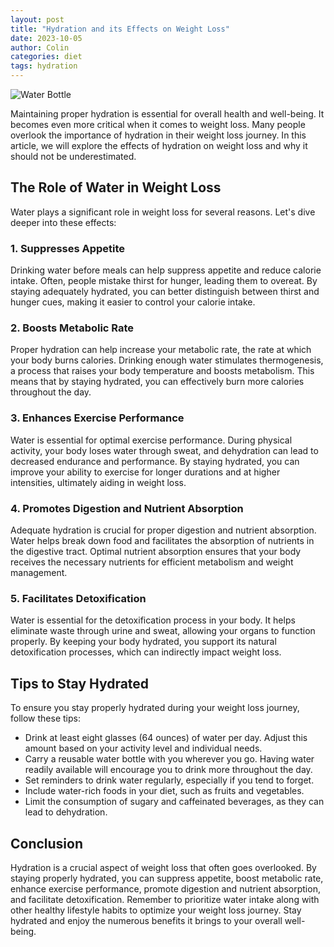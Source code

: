 ```yaml
---
layout: post
title: "Hydration and its Effects on Weight Loss"
date: 2023-10-05
author: Colin
categories: diet
tags: hydration
---
```


![Water Bottle](https://source.unsplash.com/1600x900/?water,bottle)

Maintaining proper hydration is essential for overall health and well-being. It becomes even more critical when it comes to weight loss. Many people overlook the importance of hydration in their weight loss journey. In this article, we will explore the effects of hydration on weight loss and why it should not be underestimated.

## The Role of Water in Weight Loss

Water plays a significant role in weight loss for several reasons. Let's dive deeper into these effects:

### 1. Suppresses Appetite

Drinking water before meals can help suppress appetite and reduce calorie intake. Often, people mistake thirst for hunger, leading them to overeat. By staying adequately hydrated, you can better distinguish between thirst and hunger cues, making it easier to control your calorie intake.

### 2. Boosts Metabolic Rate

Proper hydration can help increase your metabolic rate, the rate at which your body burns calories. Drinking enough water stimulates thermogenesis, a process that raises your body temperature and boosts metabolism. This means that by staying hydrated, you can effectively burn more calories throughout the day.

### 3. Enhances Exercise Performance

Water is essential for optimal exercise performance. During physical activity, your body loses water through sweat, and dehydration can lead to decreased endurance and performance. By staying hydrated, you can improve your ability to exercise for longer durations and at higher intensities, ultimately aiding in weight loss.

### 4. Promotes Digestion and Nutrient Absorption

Adequate hydration is crucial for proper digestion and nutrient absorption. Water helps break down food and facilitates the absorption of nutrients in the digestive tract. Optimal nutrient absorption ensures that your body receives the necessary nutrients for efficient metabolism and weight management.

### 5. Facilitates Detoxification

Water is essential for the detoxification process in your body. It helps eliminate waste through urine and sweat, allowing your organs to function properly. By keeping your body hydrated, you support its natural detoxification processes, which can indirectly impact weight loss.

## Tips to Stay Hydrated

To ensure you stay properly hydrated during your weight loss journey, follow these tips:

- Drink at least eight glasses (64 ounces) of water per day. Adjust this amount based on your activity level and individual needs.
- Carry a reusable water bottle with you wherever you go. Having water readily available will encourage you to drink more throughout the day.
- Set reminders to drink water regularly, especially if you tend to forget.
- Include water-rich foods in your diet, such as fruits and vegetables.
- Limit the consumption of sugary and caffeinated beverages, as they can lead to dehydration.

## Conclusion

Hydration is a crucial aspect of weight loss that often goes overlooked. By staying properly hydrated, you can suppress appetite, boost metabolic rate, enhance exercise performance, promote digestion and nutrient absorption, and facilitate detoxification. Remember to prioritize water intake along with other healthy lifestyle habits to optimize your weight loss journey. Stay hydrated and enjoy the numerous benefits it brings to your overall well-being.